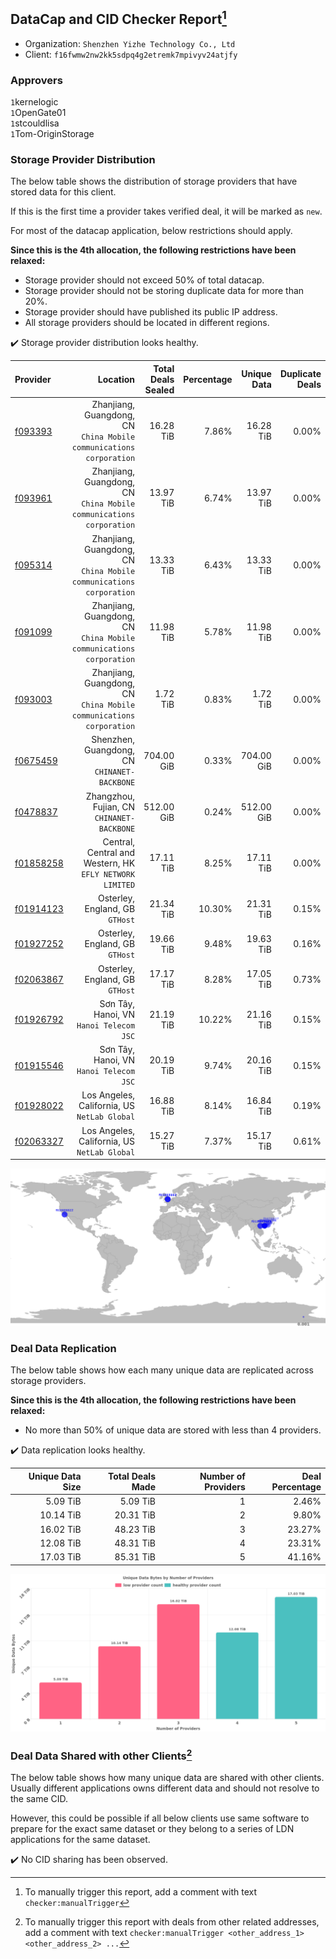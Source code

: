 ## DataCap and CID Checker Report[^1]
 - Organization: `Shenzhen Yizhe Technology Co., Ltd`
 - Client: `f16fwmw2nw2kk5sdpq4g2etremk7mpivyv24atjfy`
### Approvers
`1`kernelogic<br/>`1`OpenGate01<br/>`1`stcouldlisa<br/>`1`Tom-OriginStorage

### Storage Provider Distribution
The below table shows the distribution of storage providers that have stored data for this client.

If this is the first time a provider takes verified deal, it will be marked as `new`.

For most of the datacap application, below restrictions should apply.

**Since this is the 4th allocation, the following restrictions have been relaxed:**
 - Storage provider should not exceed 50% of total datacap.
 - Storage provider should not be storing duplicate data for more than 20%.
 - Storage provider should have published its public IP address.
 - All storage providers should be located in different regions.

✔️ Storage provider distribution looks healthy.

| Provider                                              |                                                               Location | Total Deals Sealed | Percentage | Unique Data | Duplicate Deals |
| :---------------------------------------------------- | ---------------------------------------------------------------------: | -----------------: | ---------: | ----------: | --------------: |
| [f093393](https://filfox.info/en/address/f093393)     | Zhanjiang, Guangdong, CN<br/>`China Mobile communications corporation` |          16.28 TiB |      7.86% |   16.28 TiB |           0.00% |
| [f093961](https://filfox.info/en/address/f093961)     | Zhanjiang, Guangdong, CN<br/>`China Mobile communications corporation` |          13.97 TiB |      6.74% |   13.97 TiB |           0.00% |
| [f095314](https://filfox.info/en/address/f095314)     | Zhanjiang, Guangdong, CN<br/>`China Mobile communications corporation` |          13.33 TiB |      6.43% |   13.33 TiB |           0.00% |
| [f091099](https://filfox.info/en/address/f091099)     | Zhanjiang, Guangdong, CN<br/>`China Mobile communications corporation` |          11.98 TiB |      5.78% |   11.98 TiB |           0.00% |
| [f093003](https://filfox.info/en/address/f093003)     | Zhanjiang, Guangdong, CN<br/>`China Mobile communications corporation` |           1.72 TiB |      0.83% |    1.72 TiB |           0.00% |
| [f0675459](https://filfox.info/en/address/f0675459)   |                        Shenzhen, Guangdong, CN<br/>`CHINANET-BACKBONE` |         704.00 GiB |      0.33% |  704.00 GiB |           0.00% |
| [f0478837](https://filfox.info/en/address/f0478837)   |                          Zhangzhou, Fujian, CN<br/>`CHINANET-BACKBONE` |         512.00 GiB |      0.24% |  512.00 GiB |           0.00% |
| [f01858258](https://filfox.info/en/address/f01858258) |            Central, Central and Western, HK<br/>`EFLY NETWORK LIMITED` |          17.11 TiB |      8.25% |   17.11 TiB |           0.00% |
| [f01914123](https://filfox.info/en/address/f01914123) |                                     Osterley, England, GB<br/>`GTHost` |          21.34 TiB |     10.30% |   21.31 TiB |           0.15% |
| [f01927252](https://filfox.info/en/address/f01927252) |                                     Osterley, England, GB<br/>`GTHost` |          19.66 TiB |      9.48% |   19.63 TiB |           0.16% |
| [f02063867](https://filfox.info/en/address/f02063867) |                                     Osterley, England, GB<br/>`GTHost` |          17.17 TiB |      8.28% |   17.05 TiB |           0.73% |
| [f01926792](https://filfox.info/en/address/f01926792) |                             Sơn Tây, Hanoi, VN<br/>`Hanoi Telecom JSC` |          21.19 TiB |     10.22% |   21.16 TiB |           0.15% |
| [f01915546](https://filfox.info/en/address/f01915546) |                             Sơn Tây, Hanoi, VN<br/>`Hanoi Telecom JSC` |          20.19 TiB |      9.74% |   20.16 TiB |           0.15% |
| [f01928022](https://filfox.info/en/address/f01928022) |                        Los Angeles, California, US<br/>`NetLab Global` |          16.88 TiB |      8.14% |   16.84 TiB |           0.19% |
| [f02063327](https://filfox.info/en/address/f02063327) |                        Los Angeles, California, US<br/>`NetLab Global` |          15.27 TiB |      7.37% |   15.17 TiB |           0.61% |

<img src="https://raw.githubusercontent.com/data-preservation-programs/filplus-checker-assets/main/filecoin-project/filecoin-plus-large-datasets/issues/1017/1688663939032.png"/>

### Deal Data Replication
The below table shows how each many unique data are replicated across storage providers.


**Since this is the 4th allocation, the following restrictions have been relaxed:**
- No more than 50% of unique data are stored with less than 4 providers.

✔️ Data replication looks healthy.

| Unique Data Size | Total Deals Made | Number of Providers | Deal Percentage |
| ---------------: | ---------------: | ------------------: | --------------: |
|         5.09 TiB |         5.09 TiB |                   1 |           2.46% |
|        10.14 TiB |        20.31 TiB |                   2 |           9.80% |
|        16.02 TiB |        48.23 TiB |                   3 |          23.27% |
|        12.08 TiB |        48.31 TiB |                   4 |          23.31% |
|        17.03 TiB |        85.31 TiB |                   5 |          41.16% |

<img src="https://raw.githubusercontent.com/data-preservation-programs/filplus-checker-assets/main/filecoin-project/filecoin-plus-large-datasets/issues/1017/1688663939764.png"/>

### Deal Data Shared with other Clients[^3]
The below table shows how many unique data are shared with other clients.
Usually different applications owns different data and should not resolve to the same CID.

However, this could be possible if all below clients use same software to prepare for the exact same dataset or they belong to a series of LDN applications for the same dataset.

✔️ No CID sharing has been observed.

[^1]: To manually trigger this report, add a comment with text `checker:manualTrigger`

[^2]: Deals from those addresses are combined into this report as they are specified with `checker:manualTrigger`

[^3]: To manually trigger this report with deals from other related addresses, add a comment with text `checker:manualTrigger <other_address_1> <other_address_2> ...`
